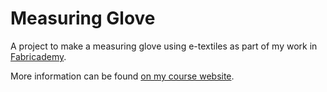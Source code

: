 # Measuring Glove
A project to make a measuring glove using e-textiles as part of my work in [Fabricademy](https://textile-academy.org/).

More information can be found [on my course website](https://class.textile-academy.org/2021/sara.alvarez/assignments/week05/).
